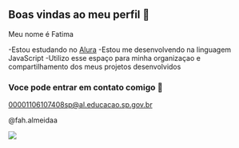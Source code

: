 ## Boas vindas ao meu perfil 🌸

Meu nome é Fatima

-Estou estudando no [Alura](https://www.alura.com.br)
-Estou me desenvolvendo na linguagem JavaScript
-Utilizo esse espaço para minha organizaçao e compartilhamento dos meus projetos desenvolvidos

### Voce pode entrar em contato comigo 📧

00001106107408sp@al.educacao.sp.gov.br

@fah.almeidaa

![](https://media1.tenor.com/m/PwZlY82fBEMAAAAC/dance.gif)
